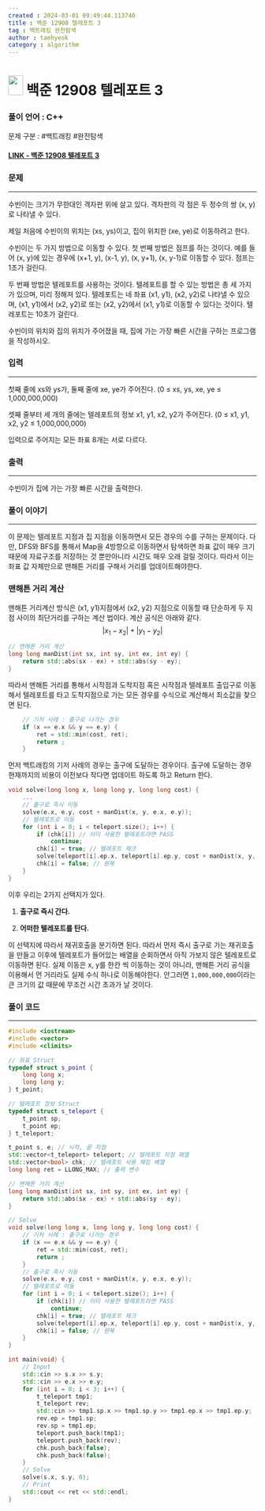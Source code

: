 ```yaml
---
created : 2024-03-01 09:49:44.113740
title : 백준 12908 텔레포트 3
tag : 백트래킹 완전탐색
author : taehyeok
category : algorithm
---
```

# <img src="https://d2gd6pc034wcta.cloudfront.net/tier/11.svg" width="30" height="40"> 백준 12908 텔레포트 3


### 풀이 언어 : C++

문제 구분 : #백트래킹 #완전탐색
#### [LINK - 백준 12908 텔레포트 3](https://www.acmicpc.net/problem/12908)

### 문제
<hr>

수빈이는 크기가 무한대인 격자판 위에 살고 있다. 격자판의 각 점은 두 정수의 쌍 (x, y)로 나타낼 수 있다.

제일 처음에 수빈이의 위치는 (xs, ys)이고, 집이 위치한 (xe, ye)로 이동하려고 한다.

수빈이는 두 가지 방법으로 이동할 수 있다. 첫 번째 방법은 점프를 하는 것이다. 예를 들어 (x, y)에 있는 경우에 (x+1, y), (x-1, y), (x, y+1), (x, y-1)로 이동할 수 있다. 점프는 1초가 걸린다.

두 번째 방법은 텔레포트를 사용하는 것이다. 텔레포트를 할 수 있는 방법은 총 세 가지가 있으며, 미리 정해져 있다. 텔레포트는 네 좌표 (x1, y1), (x2, y2)로 나타낼 수 있으며, (x1, y1)에서 (x2, y2)로 또는 (x2, y2)에서 (x1, y1)로 이동할 수 있다는 것이다. 텔레포트는 10초가 걸린다.

수빈이의 위치와 집의 위치가 주어졌을 때, 집에 가는 가장 빠른 시간을 구하는 프로그램을 작성하시오.

### 입력
<hr>

첫째 줄에 xs와 ys가, 둘째 줄에 xe, ye가 주어진다. (0 ≤ xs, ys, xe, ye ≤ 1,000,000,000)

셋째 줄부터 세 개의 줄에는 텔레포트의 정보 x1, y1, x2, y2가 주어진다. (0 ≤ x1, y1, x2, y2 ≤ 1,000,000,000)

입력으로 주어지는 모든 좌표 8개는 서로 다르다.
### 출력
<hr>

수빈이가 집에 가는 가장 빠른 시간을 출력한다.
### 풀이 이야기
<hr>

이 문제는 텔레포트 지점과 집 지점을 이동하면서 모든 경우의 수를 구하는 문제이다. 다만, DFS와 BFS를 통해서 Map을 4방향으로 이동하면서 탐색하면 좌표 값이 매우 크기 때문에 자료구조를 저장하는 것 뿐만아니라 시간도 매우 오래 걸릴 것이다. 따라서 이는 좌표 값 자체만으로 맨해튼 거리를 구해서 거리를 업데이트해야한다.

### 맨해튼 거리 계산
맨해튼 거리계산 방식은 (x1, y1)지점에서 (x2, y2) 지점으로 이동할 때 단순하게 두 지점 사이의 최단거리를 구하는 계산 법이다. 계산 공식은 아래와 같다.
$$\left\vert x_1 - x_2 \right\vert + \left\vert y_1 - y_2 \right\vert$$

```c++
// 맨해튼 거리 계산
long long manDist(int sx, int sy, int ex, int ey) {
    return std::abs(sx - ex) + std::abs(sy - ey); 
}
```

따라서 맨해튼 거리를 통해서 시작점과 도착지점 혹은 시작점과 텔레포트 출입구로 이동해서 텔레포트를 타고 도착지점으로 가는 모든 경우를 수식으로 계산해서 최소값을 찾으면 된다.

```c++
    // 기저 사례 : 출구로 나가는 경우
    if (x == e.x && y == e.y) {
        ret = std::min(cost, ret);
        return ;
    }
```
먼저 백트래킹의 기저 사례의 경우는 출구에 도달하는 경우이다. 출구에 도달하는 경우 현재까지의 비용이 이전보다 작다면 업데이트 하도록 하고 Return 한다.

``` c++
void solve(long long x, long long y, long long cost) {
    ...
    // 출구로 즉시 이동
    solve(e.x, e.y, cost + manDist(x, y, e.x, e.y));
    // 텔레포트로 이동
    for (int i = 0; i < teleport.size(); i++) {
        if (chk[i]) // 이미 사용한 텔레포트라면 PASS
            continue;
        chk[i] = true; // 텔레포트 체크
        solve(teleport[i].ep.x, teleport[i].ep.y, cost + manDist(x, y, teleport[i].sp.x, teleport[i].sp.y) + 10);
        chk[i] = false; // 원복
    }
}
```
이후 우리는 2가지 선택지가 있다.
1. **출구로 즉시 간다.**

2. **어떠한 텔레포트를 탄다.**

이 선택지에 따라서 재귀호출을 분기하면 된다. 따라서 먼저 즉시 출구로 가는 재귀호출을 만들고 이후에 텔레포트가 들어있는 배열을 순회하면서 아직 가보지 않은 텔레포트로 이동하면 된다. 실제 이동은 x, y를 한칸 씩 이동하는 것이 아니라, 맨해튼 거리 공식을 이용해서 먼 거리라도 실제 수식 하나로 이동해야한다. 안그러면 `1,000,000,000`이라는 큰 크기의 값 때문에 무조건 시간 초과가 날 것이다.

### 풀이 코드
<hr>

``` c++
#include <iostream>
#include <vector>
#include <climits>

// 좌표 Struct
typedef struct s_point {
    long long x;
    long long y;
} t_point;

// 텔레포트 정보 Struct
typedef struct s_teleport {
    t_point sp;
    t_point ep;
} t_teleport;

t_point s, e; // 시작, 끝 지점
std::vector<t_teleport> teleport; // 텔레포트 지점 패열
std::vector<bool> chk; // 텔레포트 사용 체킹 배열
long long ret = LLONG_MAX; // 출력 변수

// 맨해튼 거리 계산
long long manDist(int sx, int sy, int ex, int ey) {
    return std::abs(sx - ex) + std::abs(sy - ey); 
}

// Solve
void solve(long long x, long long y, long long cost) {
    // 기저 사례 : 출구로 나가는 경우
    if (x == e.x && y == e.y) {
        ret = std::min(cost, ret);
        return ;
    }
    // 출구로 즉시 이동
    solve(e.x, e.y, cost + manDist(x, y, e.x, e.y));
    // 텔레포트로 이동
    for (int i = 0; i < teleport.size(); i++) {
        if (chk[i]) // 이미 사용한 텔레포트라면 PASS
            continue;
        chk[i] = true; // 텔레포트 체크
        solve(teleport[i].ep.x, teleport[i].ep.y, cost + manDist(x, y, teleport[i].sp.x, teleport[i].sp.y) + 10);
        chk[i] = false; // 원복
    }
}

int main(void) {
    // Input
    std::cin >> s.x >> s.y;
    std::cin >> e.x >> e.y;
    for (int i = 0; i < 3; i++) {
        t_teleport tmp1;
        t_teleport rev;
        std::cin >> tmp1.sp.x >> tmp1.sp.y >> tmp1.ep.x >> tmp1.ep.y;
        rev.ep = tmp1.sp;
        rev.sp = tmp1.ep;
        teleport.push_back(tmp1);
        teleport.push_back(rev);
        chk.push_back(false);
        chk.push_back(false);
    }
    // Solve
    solve(s.x, s.y, 0);
    // Print
    std::cout << ret << std::endl;
}
```
